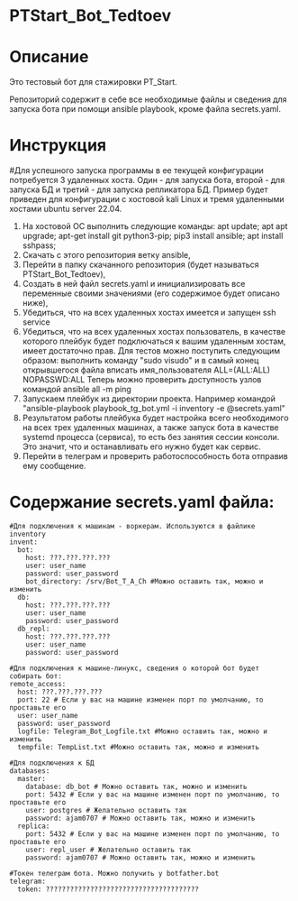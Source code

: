 # PTStart_Bot_Tedtoev

# Описание
Это тестовый бот для стажировки PT_Start.

Репозиторий содержит в себе все необходимые файлы и сведения для запуска бота при помощи ansible playbook, кроме файла secrets.yaml.

# Инструкция
#Для успешного запуска программы в ее текущей конфигурации потребуется 3 удаленных хоста. Один - для запуска бота, второй - для запуска БД и третий - для запуска репликатора БД.
Пример будет приведен для конфигурации с хостовой kali Linux и тремя удаленными хостами ubuntu server 22.04.

1. На хостовой ОС выполнить следующие команды: apt update; apt apt upgrade; apt-get install git python3-pip; pip3 install ansible; apt install sshpass;
2. Скачать с этого репозитория ветку ansible,
3. Перейти в папку скачанного репозитория (будет называться PTStart_Bot_Tedtoev),
4. Создать в ней файл secrets.yaml и инициализировать все переменные своими значениями (его содержимое будет описано ниже),
5. Убедиться, что на всех удаленных хостах имеется и запущен ssh service
6. Убедиться, что на всех удаленных хостах пользователь, в качестве которого плейбук будет подключаться к вашим удаленным хостам, имеет достаточно прав. Для тестов можно поступить следующим образом: выполнить команду "sudo visudo" и в самый конец открывшегося файла вписать имя_пользователя ALL=(ALL:ALL) NOPASSWD:ALL
Теперь можно проверить доступность узлов командой ansible all -m ping
7. Запускаем плейбук из директории проекта. Например командой "ansible-playbook playbook_tg_bot.yml -i inventory -e @secrets.yaml"
8. Результатом работы плейбука будет настройка всего необходимого на всех трех удаленных машинах, а также запуск бота в качестве systemd процесса (сервиса), то есть без занятия сессии консоли. Это значит, что и останавливать его нужно будет как сервис.
9. Перейти в телеграм и проверить работоспособность бота отправив ему сообщение.

# Содержание secrets.yaml файла:

```
#Для подключения к машинам - воркерам. Используются в файлике inventory
invent:
  bot:
    host: ???.???.???.???
    user: user_name
    password: user_password
    bot_directory: /srv/Bot_T_A_Ch #Можно оставить так, можно и изменить
  db:
    host: ???.???.???.???
    user: user_name
    password: user_password
  db_repl:
    host: ???.???.???.???
    user: user_name
    password: user_password

#Для подключения к машине-линукс, сведения о которой бот будет собирать бот:
remote_access:
  host: ???.???.???.???
  port: 22 # Если у вас на машине изменен порт по умолчанию, то проставьте его
  user: user_name
  password: user_password
  logfile: Telegram_Bot_Logfile.txt #Можно оставить так, можно и изменить
  tempfile: TempList.txt #Можно оставить так, можно и изменить

#Для подключения к БД
databases:
  master:
    database: db_bot # Можно оставить так, можно и изменить
    port: 5432 # Если у вас на машине изменен порт по умолчанию, то проставьте его
    user: postgres # Желательно оставить так
    password: ajam0707 # Можно оставить так, можно и изменить
  replica:
    port: 5432 # Если у вас на машине изменен порт по умолчанию, то проставьте его
    user: repl_user # Желательно оставить так
    password: ajam0707 # Можно оставить так, можно и изменить

#Токен телеграм бота. Можно получить у botfather.bot 
telegram:
  token: ??????????????????????????????????????
```
